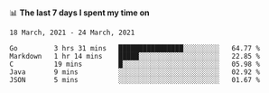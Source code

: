 <!--
### Hi there 👋

- 🤔 I was learning formal verification with Coq formally, but want to **build things** now.
- 😬 I am broadly interested in **computer systems** and **programming languages** (just a beginner 🥺).
- 🤩 (I hope I can) code for fun!

<img src="https://github-readme-stats.vercel.app/api?username=xxchan&show_icons=true&icon_color=0366d6&text_color=24292e&bg_color=ffffff&hide_title=true" />

---
-->


📊 **The last 7 days I spent my time on** 

<!--START_SECTION:waka-->
```text
18 March, 2021 - 24 March, 2021

Go         3 hrs 31 mins   ████████████████░░░░░░░░░   64.77 % 
Markdown   1 hr 14 mins    █████░░░░░░░░░░░░░░░░░░░░   22.85 % 
C          19 mins         █░░░░░░░░░░░░░░░░░░░░░░░░   05.98 % 
Java       9 mins          ░░░░░░░░░░░░░░░░░░░░░░░░░   02.92 % 
JSON       5 mins          ░░░░░░░░░░░░░░░░░░░░░░░░░   01.67 %
```
<!--END_SECTION:waka-->

<!--
**xxchan/xxchan** is a ✨ _special_ ✨ repository because its `README.md` (this file) appears on your GitHub profile.

Here are some ideas to get you started:

- 🔭 I’m currently working on ...
- 🌱 I’m currently learning ...
- 👯 I’m looking to collaborate on ...
- 🤔 I’m looking for help with ...
- 💬 Ask me about ...
- 📫 How to reach me: ...
- 😄 Pronouns: ...
- ⚡ Fun fact: ...
-->
